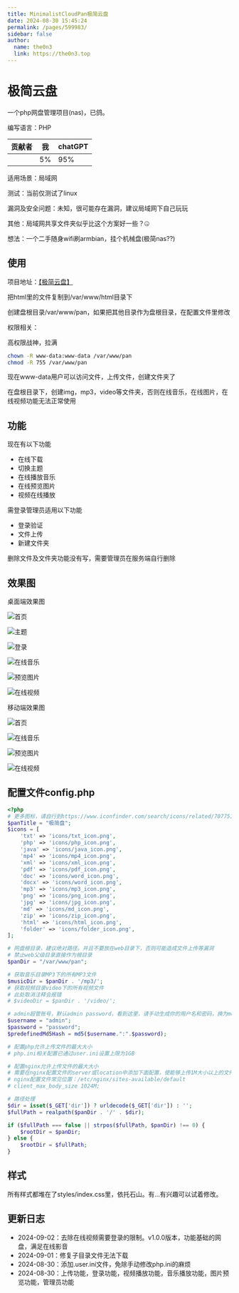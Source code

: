 ```yaml
---
title: MinimalistCloudPan极简云盘
date: 2024-08-30 15:45:24
permalink: /pages/599983/
sidebar: false
author: 
  name: the0n3
  link: https://the0n3.top
---
```

# 极简云盘

一个php网盘管理项目(nas)，已鸽。

编写语言：PHP

| 贡献者 | 我   | chatGPT |
| ------ | ---- | ------- |
|        | 5%   | 95%     |

适用场景：局域网

测试：当前仅测试了linux

漏洞及安全问题：未知，很可能存在漏洞，建议局域网下自己玩玩

其他：局域网共享文件夹似乎比这个方案好一些？🤐

想法：一个二手随身wifi刷armbian，挂个机械盘(极简nas??)

## 使用

项目地址：[【极简云盘】](https://github.com/Apursuit/CloudPan)

把html里的文件复制到/var/www/html目录下

创建盘根目录/var/www/pan，如果把其他目录作为盘根目录，在配置文件里修改

权限相关：

高权限战神，拉满

```bash
chown -R www-data:www-data /var/www/pan
chmod -R 755 /var/www/pan
```
现在www-data用户可以访问文件，上传文件，创建文件夹了

在盘根目录下，创建img，mp3，video等文件夹，否则在线音乐，在线图片，在线视频功能无法正常使用

## 功能

现在有以下功能

- 在线下载
- 切换主题
- 在线播放音乐
- 在线预览图片
- 视频在线播放

需登录管理员适用以下功能

- 登录验证
- 文件上传
- 新建文件夹

删除文件及文件夹功能没有写，需要管理员在服务端自行删除

## 效果图

桌面端效果图

![首页](https://the0n3.top/medias/cloudpan/index.png)

![主题](https://the0n3.top/medias/cloudpan/dark.png)

![登录](https://the0n3.top/medias/cloudpan/login.png)

![在线音乐](https://the0n3.top/medias/cloudpan/music.png)

![预览图片](https://the0n3.top/medias/cloudpan/photos.png)

![在线视频](https://the0n3.top/medias/cloudpan/video.png)

移动端效果图

![首页](https://the0n3.top/medias/cloudpan/index.jpg)

![在线音乐](https://the0n3.top/medias/cloudpan/music.jpg)

![预览图片](https://the0n3.top/medias/cloudpan/img.jpg)

![在线视频](https://the0n3.top/medias/cloudpan/video.jpg)


## 配置文件config.php

```php
<?php
# 更多图标，请自行到https://www.iconfinder.com/search/icons/related/7077519
$panTitle = "极简盘";
$icons = [
    'txt' => 'icons/txt_icon.png',
    'php' => 'icons/php_icon.png',
    'java' => 'icons/java_icon.png',
    'mp4' => 'icons/mp4_icon.png',
    'xml' => 'icons/xml_icon.png',
    'pdf' => 'icons/pdf_icon.png',
    'doc' => 'icons/word_icon.png',
    'docx' => 'icons/word_icon.png',
    'mp3' => 'icons/mp3_icon.png',
    'png' => 'icons/png_icon.png',
    'jpg' => 'icons/jpg_icon.png',
    'md' => 'icons/md_icon.png',
    'zip' => 'icons/zip_icon.png',
    'html' => 'icons/html_icon.png',
    'folder' => 'icons/folder_icon.png',
];

# 网盘根目录，建议绝对路径。并且不要放在web目录下，否则可能造成文件上传等漏洞
# 禁止web父级目录直接作为根目录
$panDir = "/var/www/pan";

# 获取音乐目录MP3下的所有MP3文件
$musicDir = $panDir . '/mp3/';
# 获取视频目录video下的所有视频文件
# 此处取消注释会报错
# $videoDir = $panDir . '/video/';

# admin超管账号，默认admin password，看到这里，请手动生成你的用户名和密码，换为md5摘要，不要明文存储
$username = "admin";
$password = "password";
$predefinedMd5Hash = md5($username.":".$password);

# 配置php允许上传文件的最大大小
# php.ini相关配置已通过user.ini设置上限为1GB

# 配置nginx允许上传文件的最大大小
# 需要在nginx配置文件的server或location中添加下面配置，使能够上传1M大小以上的文件
# nginx配置文件常见位置：/etc/nginx/sites-available/default
# client_max_body_size 1024M;

# 路径处理
$dir = isset($_GET['dir']) ? urldecode($_GET['dir']) : '';
$fullPath = realpath($panDir . '/' . $dir);

if ($fullPath === false || strpos($fullPath, $panDir) !== 0) {
    $rootDir = $panDir;
} else {
    $rootDir = $fullPath;
}
```

## 样式

所有样式都堆在了styles/index.css里，依托石山。有...有兴趣可以试着修改。

## 更新日志

- 2024-09-02：去除在线视频需要登录的限制。v1.0.0版本，功能基础的网盘，满足在线影音
- 2024-09-01：修复子目录文件无法下载
- 2024-08-30：添加.user.ini文件，免除手动修改php.ini的麻烦
- 2024-08-30：上传功能，登录功能，视频播放功能，音乐播放功能，图片预览功能，管理员功能